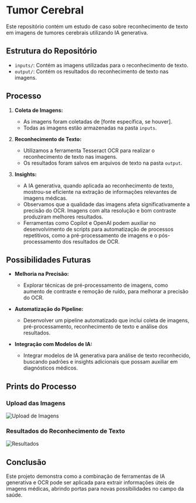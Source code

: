 # Tumor Cerebral

Este repositório contém um estudo de caso sobre reconhecimento de texto em imagens de tumores cerebrais utilizando IA generativa.

## Estrutura do Repositório

- `inputs/`: Contém as imagens utilizadas para o reconhecimento de texto.
- `output/`: Contém os resultados do reconhecimento de texto nas imagens.

## Processo

1. **Coleta de Imagens:**
   - As imagens foram coletadas de [fonte específica, se houver].
   - Todas as imagens estão armazenadas na pasta `inputs`.

2. **Reconhecimento de Texto:**
   - Utilizamos a ferramenta Tesseract OCR para realizar o reconhecimento de texto nas imagens.
   - Os resultados foram salvos em arquivos de texto na pasta `output`.

3. **Insights:**
   - A IA generativa, quando aplicada ao reconhecimento de texto, mostrou-se eficiente na extração de informações relevantes de imagens médicas.
   - Observamos que a qualidade das imagens afeta significativamente a precisão do OCR. Imagens com alta resolução e bom contraste produziram melhores resultados.
   - Ferramentas como Copilot e OpenAI podem auxiliar no desenvolvimento de scripts para automatização de processos repetitivos, como a pré-processamento de imagens e o pós-processamento dos resultados de OCR.

## Possibilidades Futuras

- **Melhoria na Precisão:**
  - Explorar técnicas de pré-processamento de imagens, como aumento de contraste e remoção de ruído, para melhorar a precisão do OCR.
  
- **Automatização do Pipeline:**
  - Desenvolver um pipeline automatizado que inclui coleta de imagens, pré-processamento, reconhecimento de texto e análise dos resultados.

- **Integração com Modelos de IA:**
  - Integrar modelos de IA generativa para análise de texto reconhecido, buscando padrões e insights adicionais que possam auxiliar em diagnósticos médicos.

## Prints do Processo

### Upload das Imagens

![Upload de Imagens](link_para_o_print1)

### Resultados do Reconhecimento de Texto

![Resultados](link_para_o_print2)

## Conclusão

Este projeto demonstra como a combinação de ferramentas de IA generativa e OCR pode ser aplicada para extrair informações úteis de imagens médicas, abrindo portas para novas possibilidades no campo da saúde.
